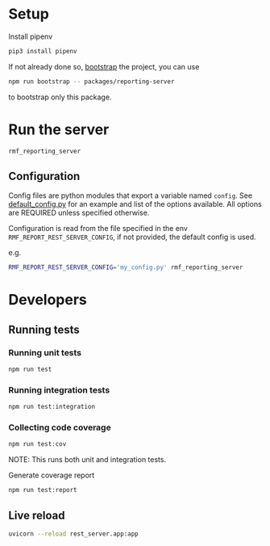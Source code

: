 # Setup

Install pipenv

```bash
pip3 install pipenv
```

If not already done so, [bootstrap](../../README.md#bootstrap) the project, you can use
```bash
npm run bootstrap -- packages/reporting-server
```
to bootstrap only this package.

# Run the server

```bash
rmf_reporting_server
```

## Configuration

Config files are python modules that export a variable named `config`. See [default_config.py](rest_server/default_config.py) for an example and list of the options available. All options are REQUIRED unless specified otherwise.

Configuration is read from the file specified in the env `RMF_REPORT_REST_SERVER_CONFIG`, if not provided, the default config is used.

e.g.
```bash
RMF_REPORT_REST_SERVER_CONFIG='my_config.py' rmf_reporting_server
```

# Developers

## Running tests

### Running unit tests

```bash
npm run test
```

### Running integration tests

```bash
npm run test:integration
```

### Collecting code coverage

```bash
npm run test:cov
```
NOTE: This runs both unit and integration tests.

Generate coverage report
```bash
npm run test:report
```

## Live reload

```bash
uvicorn --reload rest_server.app:app
```
